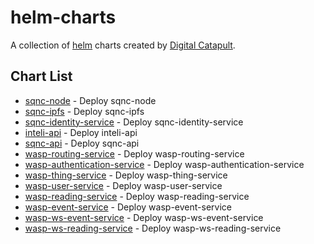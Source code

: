 # helm-charts

A collection of [helm](https://helm.sh) charts created by [Digital Catapult](https://github.com/digicatapult).

## Chart List

* [sqnc-node](charts/sqnc-node/README.md) - Deploy sqnc-node
* [sqnc-ipfs](charts/sqnc-ipfs/Chart.yaml) - Deploy sqnc-ipfs
* [sqnc-identity-service](charts/sqnc-identity-service/Chart.yaml) - Deploy sqnc-identity-service
* [inteli-api](charts/inteli-api/Chart.yaml) - Deploy inteli-api
* [sqnc-api](charts/sqnc-api/Chart.yaml) - Deploy sqnc-api
* [wasp-routing-service](charts/wasp-routing-service/README.md) - Deploy wasp-routing-service
* [wasp-authentication-service](charts/wasp-authentication-service/README.md) - Deploy wasp-authentication-service
* [wasp-thing-service](charts/wasp-thing-service/README.md) - Deploy wasp-thing-service
* [wasp-user-service](charts/wasp-user-service/README.md) - Deploy wasp-user-service
* [wasp-reading-service](charts/wasp-reading-service/README.md) - Deploy wasp-reading-service
* [wasp-event-service](charts/wasp-event-service/README.md) - Deploy wasp-event-service
* [wasp-ws-event-service](charts/wasp-ws-event-service/README.md) - Deploy wasp-ws-event-service
* [wasp-ws-reading-service](charts/wasp-ws-reading-service/README.md) - Deploy wasp-ws-reading-service
